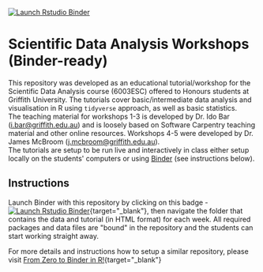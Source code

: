 <!-- badges: start -->
[![Launch Rstudio Binder](http://mybinder.org/badge_logo.svg)](https://mybinder.org/v2/gh/IdoBar/6003ESC_workshops_binder/main?urlpath=rstudio)
<!-- badges: end -->

# Scientific Data Analysis Workshops (Binder-ready)

This repository was developed as an educational tutorial/workshop for the Scientific Data Analysis course (6003ESC) offered to Honours students at Griffith University. The tutorials cover basic/intermediate data analysis and visualisation in R using `tidyverse` approach, as well as basic statistics.  
The teaching material for workshops 1-3 is developed by Dr. Ido Bar (i.bar@griffith.edu.au) and is loosely based on Software Carpentry teaching material and other online resources. Workshops 4-5 were developed by Dr. James McBroom (j.mcbroom@griffith.edu.au).  
The tutorials are setup to be run live and interactively in class either setup locally on the students' computers or using [Binder](https://mybinder.org/) (see instructions below).

## Instructions 
Launch Binder with this repository by clicking on this badge - [![Launch Rstudio Binder](http://mybinder.org/badge_logo.svg)](https://mybinder.org/v2/gh/IdoBar/6003ESC_workshops_binder/main?urlpath=rstudio){target="_blank"}, then navigate the folder that contains the data and tutorial (in HTML format) for each week. All required packages and data files are "bound" in the repository and the students can start working straight away.  

For more details and instructions how to setup a similar repository, please visit [From Zero to Binder in R!](https://github.com/alan-turing-institute/the-turing-way/blob/master/workshops/boost-research-reproducibility-binder/workshop-presentations/zero-to-binder-r.md){target="_blank"}



